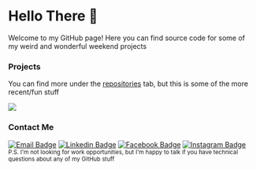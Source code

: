 # Hello There 👋

Welcome to my GitHub page! Here you can find source code for some of my weird and wonderful weekend projects

### Projects
You can find more under the [repositories](https://github.com/debkbanerji?tab=repositories) tab, but this is some of the more recent/fun stuff

<a href="lego-art-remix.com">
  <img align="center" src="https://github-readme-stats.vercel.app/api/pin/?username=debkbanerji&repo=lego-art-remix&bg_color=30,e96443,904e95&title_color=fff&text_color=fff" />
</a>


### Contact Me

[![Email Badge](https://img.shields.io/badge/-Email-red?style=flat-square&logo=gmail&logoColor=white&link=mailto:debkbanerji@gmail.com)](mailto:debkbanerji@gmail.com)
[![Linkedin Badge](https://img.shields.io/badge/-LinkedIn-blue?style=flat-square&logo=Linkedin&logoColor=white&link=https://www.linkedin.com/in/deb-banerji/)](https://www.linkedin.com/in/deb-banerji/)
[![Facebook Badge](https://img.shields.io/badge/-Facebook-blue?style=flat-square&logo=facebook&logoColor=white&link=https://www.facebook.com/deb.banerji.9/)](https://www.facebook.com/deb.banerji.9)
[![Instagram Badge](https://img.shields.io/badge/-Instagram-purple?style=flat-square&logo=instagram&logoColor=white&link=https://instagram.com/debkbanerji/)](https://instagram.com/debkbanerji)
<br>
<sub>P.S. I'm not looking for work opportunities, but I'm happy to talk if you have technical questions about any of my GitHub stuff</sub>
